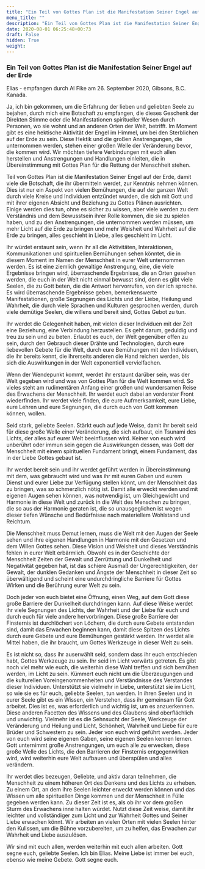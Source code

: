 ```yaml
---
title: "Ein Teil von Gottes Plan ist die Manifestation Seiner Engel auf der Erde"
menu_title: ""
description: "Ein Teil von Gottes Plan ist die Manifestation Seiner Engel auf der Erde"
date: 2020-08-01 06:25:48+00:73
draft: False
hidden: True
weight:
---
```

### Ein Teil von Gottes Plan ist die Manifestation Seiner Engel auf der Erde

Elias - empfangen durch Al Fike am 26. September 2020, Gibsons, B.C. Kanada.

Ja, ich bin gekommen, um die Erfahrung der lieben und geliebten Seele zu bejahen, durch mich eine Botschaft zu empfangen, die dieses Geschenk der Direkten Stimme oder die Manifestationen spiritueller Wesen durch Personen, wo sie wohnt und an anderen Orten der Welt, betrifft. Im Moment gibt es eine hektische Aktivität der Engel im Himmel, um bei den Sterblichen auf der Erde zu sein. Diese Hektik und die großen Anstrengungen, die unternommen werden, stehen einer großen Welle der Veränderung bevor, die kommen wird. Wir möchten tiefere Verbindungen mit euch allen herstellen und Anstrengungen und Handlungen einleiten, die in Übereinstimmung mit Gottes Plan für die Rettung der Menschheit stehen.

Teil von Gottes Plan ist die Manifestation Seiner Engel auf der Erde, damit viele die Botschaft, die ihr übermitteln werdet, zur Kenntnis nehmen können. Dies ist nur ein Aspekt von vielen Bemühungen, die auf der ganzen Welt durch viele Kreise und Individuen entzündet wurden, die sich mit Gott und mit ihrer eigenen Absicht und Beziehung zu Gottes Plänen ausrichten. Einige werden dies tun, ohne es sicher zu wissen, aber viele werden zu dem Verständnis und dem Bewusstsein ihrer Rolle kommen, die sie zu spielen haben, und zu den Anstrengungen, die unternommen werden müssen, um mehr Licht auf die Erde zu bringen und mehr Weisheit und Wahrheit auf die Erde zu bringen, alles geschieht in Liebe, alles geschieht im Licht.

Ihr würdet erstaunt sein, wenn ihr all die Aktivitäten, Interaktionen, Kommunikationen und spirituellen Bemühungen sehen könntet, die in diesem Moment im Namen der Menschheit in eurer Welt unternommen werden. Es ist eine ziemlich gewaltige Anstrengung, eine, die viele Ergebnisse bringen wird, überraschende Ergebnisse, die an Orten gesehen werden, die euch in der Welt nicht einmal bewusst sind, denn es gibt viele Seelen, die zu Gott beten, die die Antwort hervorrufen, von der ich spreche. Es wird überraschende Ergebnisse geben, bemerkenswerte Manifestationen, große Segnungen des Lichts und der Liebe, Heilung und Wahrheit, die durch viele Sprachen und Kulturen gesprochen werden, durch viele demütige Seelen, die willens und bereit sind, Gottes Gebot zu tun.

Ihr werdet die Gelegenheit haben, mit vielen dieser Individuen mit der Zeit eine Beziehung, eine Verbindung herzustellen. Es geht darum, geduldig und treu zu sein und zu beten. Erlaubt es euch, der Welt gegenüber offen zu sein, durch den Gebrauch dieser Drähte und Technologien, durch eure liebevollen Gebete für die Welt, durch eure Bemühungen mit den Individuen, die ihr bereits kennt, die ihrerseits anderen die Hand reichen werden, bis sich die Auswirkungen in der Welt exponentiell vervielfachen.

Wenn der Wendepunkt kommt, werdet ihr erstaunt darüber sein, was der Welt gegeben wird und was von Gottes Plan für die Welt kommen wird. So vieles steht am rudimentären Anfang einer großen und wundersamen Reise des Erwachens der Menschheit. Ihr werdet euch dabei an vorderster Front wiederfinden. Ihr werdet viele finden, die eure Aufmerksamkeit, eure Liebe, eure Lehren und eure Segnungen, die durch euch von Gott kommen können, wollen.

Seid stark, geliebte Seelen. Stärkt euch auf jede Weise, damit ihr bereit seid für diese große Welle einer Veränderung, die sich aufbaut, ein Tsunami des Lichts, der alles auf eurer Welt beeinflussen wird. Keiner von euch wird unberührt oder immun sein gegen die Auswirkungen dessen, was Gott der Menschheit mit einem spirituellen Fundament bringt, einem Fundament, das in der Liebe Gottes gebaut ist.

Ihr werdet bereit sein und ihr werdet geführt werden in Übereinstimmung mit dem, was gebraucht wird und was ihr mit euren Gaben und eurem Dienst und eurer Liebe zur Verfügung stellen könnt, um der Menschheit das zu bringen, was so schmerzlich nötig ist. Damit alle erweckt werden und mit eigenen Augen sehen können, was notwendig ist, um Gleichgewicht und Harmonie in diese Welt und zurück in die Welt des Menschen zu bringen, die so aus der Harmonie geraten ist, die so unausgeglichen ist wegen dieser tiefen Wünsche und Bedürfnisse nach materiellem Wohlstand und Reichtum.

Die Menschheit muss Demut lernen, muss die Welt mit den Augen der Seele sehen und ihre eigenen Handlungen in Harmonie mit den Gesetzen und dem Willen Gottes sehen. Diese Vision und Weisheit und dieses Verständnis fehlen in eurer Welt erbärmlich. Obwohl es in der Geschichte der Menschheit Zeiten der Gewalt und Zerrüttung und Dunkelheit und Negativität gegeben hat, ist das schiere Ausmaß der Ungerechtigkeiten, der Gewalt, der dunklen Gedanken und Ängste der Menschheit in dieser Zeit so überwältigend und scheint eine undurchdringliche Barriere für Gottes Wirken und die Berührung eurer Welt zu sein.

Doch jeder von euch bietet eine Öffnung, einen Weg, auf dem Gott diese große Barriere der Dunkelheit durchdringen kann. Auf diese Weise werdet ihr viele Segnungen des Lichts, der Wahrheit und der Liebe für euch und durch euch für viele andere hervorbringen. Diese große Barriere der Finsternis ist durchlöchert von Löchern, die durch eure Gebete entstanden sind, damit das Erwachen beginnen kann, damit diese Spitzen des Lichts durch eure Gebete und eure Bemühungen gestärkt werden. Ihr werdet alle Mittel haben, die ihr braucht, um Gottes Werkzeuge in dieser Welt zu sein.

Es ist nicht so, dass ihr auserwählt seid, sondern dass ihr euch entschieden habt, Gottes Werkzeuge zu sein. Ihr seid im Licht vorwärts getreten. Es gibt noch viel mehr wie euch, die weiterhin diese Wahl treffen und sich bemühen werden, im Licht zu sein. Kümmert euch nicht um die Überzeugungen und die kulturellen Voreingenommenheiten und Verständnisse des Verstandes dieser Individuen. Unterstützt sie vielmehr in Liebe, unterstützt sie im Licht, so wie sie es für euch, geliebte Seelen, tun werden. In ihren Seelen und in eurer Seele gibt es ein Wissen, ein Verstehen, dass ihr gemeinsam für Gott arbeitet. Dies ist es, was erforderlich und wichtig ist, um es anzuerkennen. Diese anderen Facetten des Wissens und des Glaubens sind oberflächlich und unwichtig. Vielmehr ist es die Sehnsucht der Seele, Werkzeuge der Veränderung und Heilung und Licht, Schönheit, Wahrheit und Liebe für eure Brüder und Schwestern zu sein. Jeder von euch wird geführt werden. Jeder von euch wird seine eigenen Gaben, seine eigenen Seelen kennen lernen. Gott unternimmt große Anstrengungen, um euch alle zu erwecken, diese große Welle des Lichts, die den Barrieren der Finsternis entgegenwirken wird, wird weiterhin eure Welt aufbauen und überspülen und alles verändern.

Ihr werdet dies bezeugen, Geliebte, und aktiv daran teilnehmen, die Menschheit zu einem höheren Ort des Denkens und des Lichts zu erheben. Zu einem Ort, an dem ihre Seelen leichter erweckt werden können und das Wissen um alle spirituellen Dinge kommen und der Menschheit in Fülle gegeben werden kann. Zu dieser Zeit ist es, als ob ihr vor dem großen Sturm des Erwachens inne halten würdet. Nutzt diese Zeit weise, damit ihr leichter und vollständiger zum Licht und zur Wahrheit Gottes und Seiner Liebe erwachen könnt. Wir arbeiten an vielen Orten mit vielen Seelen hinter den Kulissen, um die Bühne vorzubereiten, um zu helfen, das Erwachen zur Wahrheit und Liebe auszulösen.

Wir sind mit euch allen, werden weiterhin mit euch allen arbeiten. Gott segne euch, geliebte Seelen. Ich bin Elias. Meine Liebe ist immer bei euch, ebenso wie meine Gebete. Gott segne euch.

